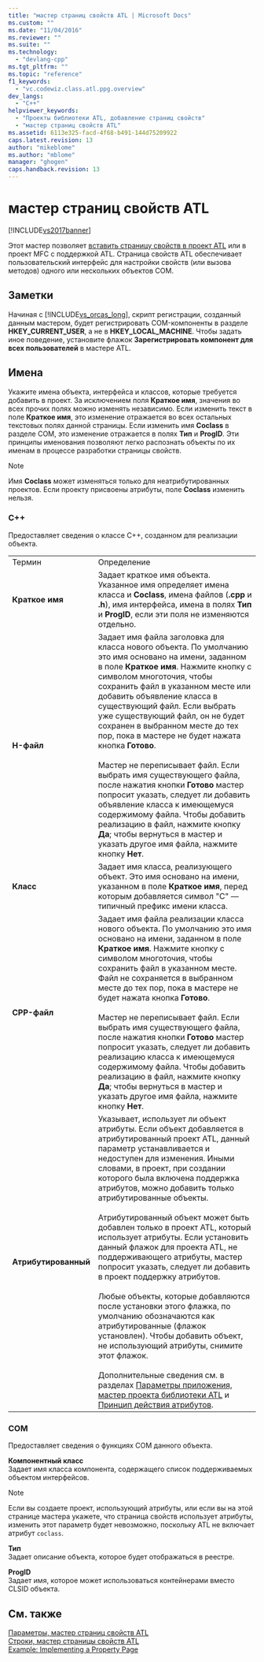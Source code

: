 ```yaml
---
title: "мастер страниц свойств ATL | Microsoft Docs"
ms.custom: ""
ms.date: "11/04/2016"
ms.reviewer: ""
ms.suite: ""
ms.technology: 
  - "devlang-cpp"
ms.tgt_pltfrm: ""
ms.topic: "reference"
f1_keywords: 
  - "vc.codewiz.class.atl.ppg.overview"
dev_langs: 
  - "C++"
helpviewer_keywords: 
  - "Проекты библиотеки ATL, добавление страниц свойств"
  - "мастер страниц свойств ATL"
ms.assetid: 6113e325-facd-4f68-b491-144d75209922
caps.latest.revision: 13
author: "mikeblome"
ms.author: "mblome"
manager: "ghogen"
caps.handback.revision: 13
---
```

# мастер страниц свойств ATL
[!INCLUDE[vs2017banner](../../assembler/inline/includes/vs2017banner.md)]

Этот мастер позволяет [вставить страницу свойств в проект ATL](../Topic/Adding%20an%20ATL%20Property%20Page.md) или в проект MFC с поддержкой ATL.  Страница свойств ATL обеспечивает пользовательский интерфейс для настройки свойств \(или вызова методов\) одного или нескольких объектов COM.  
  
## Заметки  
 Начиная с [!INCLUDE[vs_orcas_long](../../atl/reference/includes/vs_orcas_long_md.md)], скрипт регистрации, созданный данным мастером, будет регистрировать COM\-компоненты в разделе **HKEY\_CURRENT\_USER**, а не в **HKEY\_LOCAL\_MACHINE**.  Чтобы задать иное поведение, установите флажок **Зарегистрировать компонент для всех пользователей** в мастере ATL.  
  
## Имена  
 Укажите имена объекта, интерфейса и классов, которые требуется добавить в проект.  За исключением поля **Краткое имя**, значения во всех прочих полях можно изменять независимо.  Если изменить текст в поле **Краткое имя**, это изменение отражается во всех остальных текстовых полях данной страницы.  Если изменить имя **Coclass** в разделе COM, это изменение отражается в полях **Тип** и **ProgID**.  Эти принципы именования позволяют легко распознать объекты по их именам в процессе разработки страницы свойств.  
  
> [!NOTE]
>  Имя **Coclass** может изменяться только для неатрибутированных проектов.  Если проекту присвоены атрибуты, поле **Coclass** изменить нельзя.  
  
### C\+\+  
 Предоставляет сведения о классе C\+\+, созданном для реализации объекта.  
  
|||  
|-|-|  
|Термин|Определение|  
|**Краткое имя**|Задает краткое имя объекта.  Указанное имя определяет имена класса и **Coclass**, имена файлов \(**.cpp** и **.h**\), имя интерфейса, имена в полях **Тип** и **ProgID**, если эти поля не изменяются отдельно.|  
|**H\-файл**|Задает имя файла заголовка для класса нового объекта.  По умолчанию это имя основано на имени, заданном в поле **Краткое имя**.  Нажмите кнопку с символом многоточия, чтобы сохранить файл в указанном месте или добавить объявление класса в существующий файл.  Если выбрать уже существующий файл, он не будет сохранен в выбранном месте до тех пор, пока в мастере не будет нажата кнопка **Готово**.<br /><br /> Мастер не переписывает файл.  Если выбрать имя существующего файла, после нажатия кнопки **Готово** мастер попросит указать, следует ли добавить объявление класса к имеющемуся содержимому файла.  Чтобы добавить реализацию в файл, нажмите кнопку **Да**; чтобы вернуться в мастер и указать другое имя файла, нажмите кнопку **Нет**.|  
|**Класс**|Задает имя класса, реализующего объект.  Это имя основано на имени, указанном в поле **Краткое имя**, перед которым добавляется символ "C" — типичный префикс имени класса.|  
|**CPP\-файл**|Задает имя файла реализации класса нового объекта.  По умолчанию это имя основано на имени, заданном в поле **Краткое имя**.  Нажмите кнопку с символом многоточия, чтобы сохранить файл в указанном месте.  Файл не сохраняется в выбранном месте до тех пор, пока в мастере не будет нажата кнопка **Готово**.<br /><br /> Мастер не переписывает файл.  Если выбрать имя существующего файла, после нажатия кнопки **Готово** мастер попросит указать, следует ли добавить реализацию класса к имеющемуся содержимому файла.  Чтобы добавить реализацию в файл, нажмите кнопку **Да**; чтобы вернуться в мастер и указать другое имя файла, нажмите кнопку **Нет**.|  
|**Атрибутированный**|Указывает, использует ли объект атрибуты.  Если объект добавляется в атрибутированный проект ATL, данный параметр устанавливается и недоступен для изменения. Иными словами, в проект, при создании которого была включена поддержка атрибутов, можно добавить только атрибутированные объекты.<br /><br /> Атрибутированный объект может быть добавлен только в проект ATL, который использует атрибуты.  Если установить данный флажок для проекта ATL, не поддерживающего атрибуты, мастер попросит указать, следует ли добавить в проект поддержку атрибутов.<br /><br /> Любые объекты, которые добавляются после установки этого флажка, по умолчанию обозначаются как атрибутированные \(флажок установлен\).  Чтобы добавить объект, не использующий атрибуты, снимите этот флажок.<br /><br /> Дополнительные сведения см. в разделах [Параметры приложения, мастер проекта библиотеки ATL](../Topic/Application%20Settings,%20ATL%20Project%20Wizard.md) и [Принцип действия атрибутов](../../windows/basic-mechanics-of-attributes.md).|  
  
### COM  
 Предоставляет сведения о функциях COM данного объекта.  
  
 **Компонентный класс**  
 Задает имя класса компонента, содержащего список поддерживаемых объектом интерфейсов.  
  
> [!NOTE]
>  Если вы создаете проект, использующий атрибуты, или если вы на этой странице мастера укажете, что страница свойств использует атрибуты, изменить этот параметр будет невозможно, поскольку ATL не включает атрибут `coclass`.  
  
 **Тип**  
 Задает описание объекта, которое будет отображаться в реестре.  
  
 **ProgID**  
 Задает имя, которое может использоваться контейнерами вместо CLSID объекта.  
  
## См. также  
 [Параметры, мастер страниц свойств ATL](../../atl/reference/options-atl-property-page-wizard.md)   
 [Строки, мастер страницы свойств ATL](../../atl/reference/strings-atl-property-page-wizard.md)   
 [Example: Implementing a Property Page](../../atl/example-implementing-a-property-page.md)